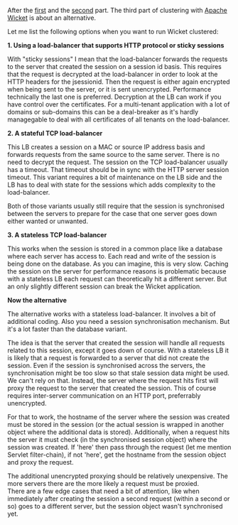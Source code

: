 After the <a href="/blog/Wicket+UI+in+the+Cluster+-+know+how+and+lessons+learned" class="link">first</a> and the <a href="/blog/Wicket+UI+in+the+cluster+-+reflection" class="link">second</a> part.
The third part of clustering with <a href="https://wicket.apache.org" class="link">Apache Wicket</a> is about an alternative.

Let me list the following options when you want to run Wicket clustered:

**1. Using a load-balancer that supports HTTP protocol or sticky sessions**

With "sticky sessions" I mean that the load-balancer forwards the requests to the server that created the session on a session id basis. This requires that the request is decrypted at the load-balancer in order to look at the HTTP headers for the jsessionid. Then the request is either again encrypted when being sent to the server, or it is sent unencrypted. Performance technically the last one is preferred. Decryption at the LB can work if you have control over the certificates. For a multi-tenant application with a lot of domains or sub-domains this can be a deal-breaker as it's hardly managegable to deal with all certificates of all tenants on the load-balancer.

**2. A stateful TCP load-balancer**

This LB creates a session on a MAC or source IP address basis and forwards requests from the same source to the same server. There is no need to decrypt the request. The session on the TCP load-balancer usually has a timeout. That timeout should be in sync with the HTTP server session timeout. This variant requires a bit of maintenance on the LB side and the LB has to deal with state for the sessions which adds complexity to the load-balancer.

Both of those variants usually still require that the session is synchronised between the servers to prepare for the case that one server goes down either wanted or unwanted.

**3. A stateless TCP load-balancer**

This works when the session is stored in a common place like a database where each server has access to.
Each read and write of the session is being done on the database. As you can imagine, this is very slow. Caching the session on the server for performance reasons is problematic because with a stateless LB each request can theoretically hit a different server. But an only slightly different session can break the Wicket application.


**Now the alternative**

The alternative works with a stateless load-balancer. It involves a bit of additional coding. Also you need a session synchronisation mechanism. But it's a lot faster than the database variant.

The idea is that the server that created the session will handle all requests related to this session, except it goes down of course. With a stateless LB it is likely that a request is forwarded to a server that did not create the session. Even if the session is synchronised across the servers, the synchronisation might be too slow so that stale session data might be used. We can't rely on that. Instead, the server where the request hits first will proxy the request to the server that created the session. This of course requires inter-server communication on an HTTP port, preferrably unencrypted.

For that to work, the hostname of the server where the session was created must be stored in the session (or the actual session is wrapped in another object where the additional data is stored). Additionally, when a request hits the server it must check (in the synchronised session object) where the session was created. If 'here' then pass through the request (let me mention Servlet filter-chain), if not 'here', get the hostname from the session object and proxy the request.

The additional unencrypted proxying should be relatively unexpensive. The more servers there are the more likely a request must be proxied.  
There are a few edge cases that need a bit of attention, like when immediately after creating the session a second request (within a second or so) goes to a different server, but the session object wasn't synchronised yet.

